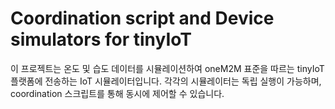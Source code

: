 # Coordination script and Device simulators for tinyIoT
이 프로젝트는 온도 및 습도 데이터를 시뮬레이션하여 oneM2M 표준을 따르는 tinyIoT 플랫폼에 전송하는 IoT 시뮬레이터입니다. 각각의 시뮬레이터는 독립 실행이 가능하며, coordination 스크립트를 통해 동시에 제어할 수 있습니다.
